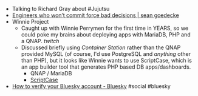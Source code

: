 - Talking to Richard Gray about #Jujutsu
- [Engineers who won’t commit force bad decisions | sean goedecke](https://www.seangoedecke.com/taking-a-position/)
- Winnie Project
	- Caught up with Winnie Perrymen for the first time in YEARS, so we could poke my brains about deploying apps with MariaDB, PHP and a QNAP.  *twitch*
	- Discussed briefly using _Container Station_ rather than the QNAP provided MySQL (of course, I'd use PostgreSQL and _anything_ other than PHP), but it looks like Winnie wants to use ScriptCase, which is an app builder tool that generates PHP based DB apps/dashboards.
		- QNAP / MariaDB
		- [ScriptCase](https://www.scriptcase.net)
- [How to verify your Bluesky account - Bluesky](https://bsky.social/about/blog/4-28-2023-domain-handle-tutorial) #social #bluesky